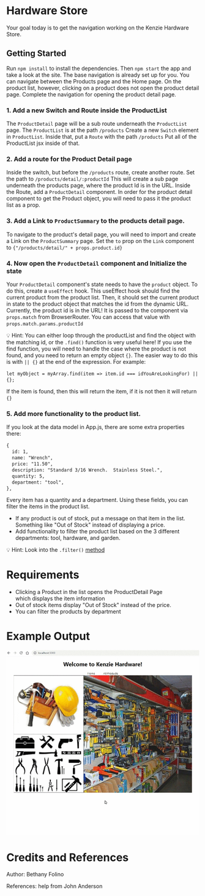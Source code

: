 # Hardware Store

Your goal today is to get the navigation working on the Kenzie Hardware Store.

## Getting Started

Run `npm install` to install the dependencies. Then `npm start` the app and take a look at the site. The base navigation is already set up for you. You can navigate between the Products page and the Home page. On the product list, however, clicking on a product does not open the product detail page. Complete the navigation for opening the product detail page.


### 1. Add a new Switch and Route inside the ProductList
The `ProductDetail` page will be a sub route underneath the `ProductList` page. The `ProductList` is at the path `/products` Create a new `Switch` element in `ProductList`. Inside that, put a `Route` with the path `/products` Put all of the ProductList jsx inside of that.

### 2. Add a route for the Product Detail page

Inside the switch, but before the `/products` route, create another route. Set the path to `/products/detail/:productId` This will create a sub page underneath the products page, where the product Id is in the URL. Inside the Route, add a `ProductDetail` component. In order for the product detail component to get the Product object, you will need to pass it the product list as a prop.

### 3. Add a Link to `ProductSummary` to the products detail page.

To navigate to the product's detail page, you will need to import and create a Link on the `ProductSummary` page. Set the `to` prop on the `Link` component to `{"/products/detail/" + props.product.id}`

### 4. Now open the `ProductDetail` component and Initialize the state

Your `ProductDetail` component's state needs to have the `product` object. To do this, create a `useEffect` hook. This useEffect hook should find the current product from the product list. Then, it should set the current product in state to the product object that matches the id from the dynamic URL. Currently, the product id is in the URL! It is passed to the component via `props.match` from BrowserRouter. You can access that value with `props.match.params.productId`

💡 Hint: You can either loop through the productList and find the object with the matching id, or the `.find()` function is very useful here! If you use the find function, you will need to handle the case where the product is not found, and you need to return an empty object `{}`. The easier way to do this is with `|| {}` at the end of the expression. For example:
```
let myObject = myArray.find(item => item.id === idYouAreLookingFor) || {};
```

If the item is found, then this will return the item, if it is not then it will return `{}`

### 5. Add more functionality to the product list.

If you look at the data model in App.js, there are some extra properties there:

```
{
  id: 1,
  name: "Wrench",
  price: "11.50",
  description: "Standard 3/16 Wrench.  Stainless Steel.",
  quantity: 5,
  department: "tool",
},
```

Every item has a quantity and a department. Using these fields, you can filter the items in the product list. 
- If any product is out of stock, put a message on that item in the list. Something like "Out of Stock" instead of displaying a price. 
- Add functionality to filter the product list based on the 3 different departments: tool, hardware, and garden.

💡 Hint: Look into the `.filter()` [method](https://developer.mozilla.org/en-US/docs/Web/JavaScript/Reference/Global_Objects/Array/filter)

# Requirements
- Clicking a Product in the list opens the ProductDetail Page which displays the item information
- Out of stock items display "Out of Stock" instead of the price.
- You can filter the products by department

# Example Output

![](./src/img/exampleOutput.gif)

# Credits and References

Author: Bethany Folino

References: help from John Anderson
